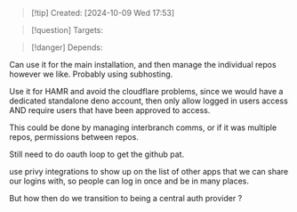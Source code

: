 
>[!tip] Created: [2024-10-09 Wed 17:53]

>[!question] Targets: 

>[!danger] Depends: 

Can use it for the main installation, and then manage the individual repos however we like.   Probably using subhosting.

Use it for HAMR and avoid the cloudflare problems, since we would have a dedicated standalone deno account, then only allow logged in users access AND require users that have been approved to access.

This could be done by managing interbranch comms, or if it was multiple repos, permissions between repos.

Still need to do oauth loop to get the github pat.

use privy integrations to show up on the list of other apps that we can share our logins with, so people can log in once and be in many places.

But how then do we transition to being a central auth provider ?

